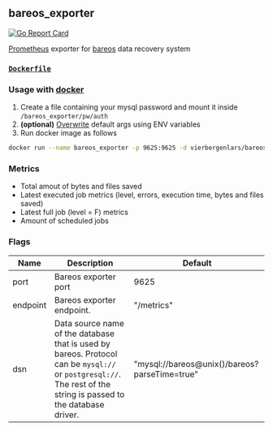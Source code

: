 ## bareos_exporter
[![Go Report Card](https://goreportcard.com/badge/github.com/vierbergenlars/bareos_exporter)](https://goreportcard.com/report/github.com/vierbergenlars/bareos_exporter)

[Prometheus](https://github.com/prometheus) exporter for [bareos](https://github.com/bareos) data recovery system

### [`Dockerfile`](./Dockerfile)

### Usage with [docker](https://hub.docker.com/r/vierbergenlnars/bareos_exporter)
1. Create a file containing your mysql password and mount it inside `/bareos_exporter/pw/auth`
2. **(optional)** [Overwrite](https://docs.docker.com/engine/reference/run/#env-environment-variables) default args using ENV variables
3. Run docker image as follows
```bash
docker run --name bareos_exporter -p 9625:9625 -d vierbergenlars/bareos_exporter:latest -dsn mysql://user:password@host/dbname
```
### Metrics

- Total amout of bytes and files saved
- Latest executed job metrics (level, errors, execution time, bytes and files saved)
- Latest full job (level = F) metrics
- Amount of scheduled jobs

### Flags

Name    | Description                                                                                 | Default
--------|---------------------------------------------------------------------------------------------|----------------------
port    | Bareos exporter port                                                                        | 9625
endpoint| Bareos exporter endpoint.                                                                   | "/metrics"
dsn     | Data source name of the database that is used by bareos. Protocol can be `mysql://` or `postgresql://`. The rest of the string is passed to the database driver. | "mysql://bareos@unix()/bareos?parseTime=true"
